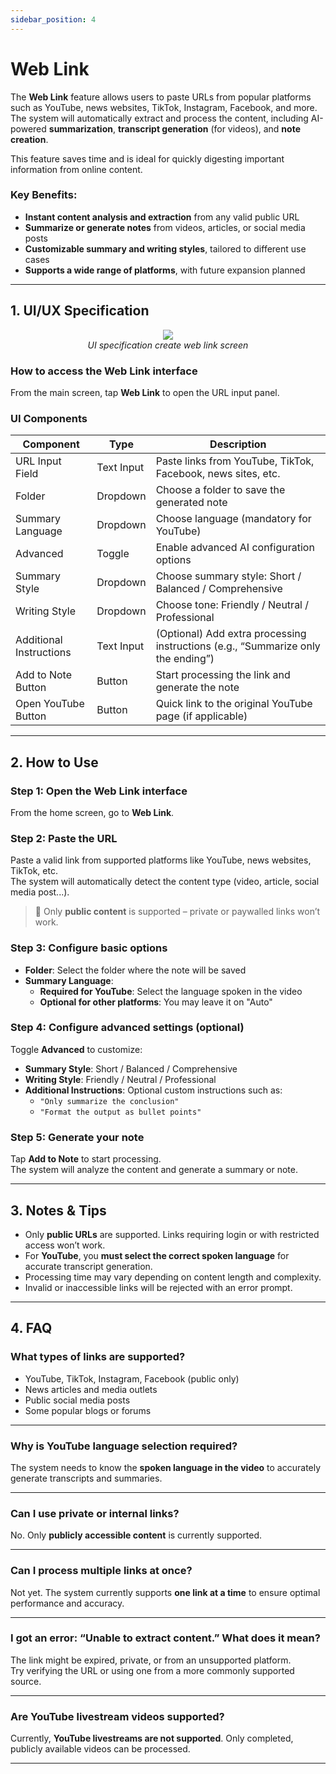 ```yaml
---
sidebar_position: 4
---
```


# Web Link

The **Web Link** feature allows users to paste URLs from popular platforms such as YouTube, news websites, TikTok, Instagram, Facebook, and more. The system will automatically extract and process the content, including AI-powered **summarization**, **transcript generation** (for videos), and **note creation**.

This feature saves time and is ideal for quickly digesting important information from online content.

### Key Benefits:

- **Instant content analysis and extraction** from any valid public URL
- **Summarize or generate notes** from videos, articles, or social media posts
- **Customizable summary and writing styles**, tailored to different use cases
- **Supports a wide range of platforms**, with future expansion planned

---

## 1. UI/UX Specification

<p align="center">
  <img src="https://pub-661d733d32f14d8684c7617d2f2e3372.r2.dev/docs/create_web_link.png" />
  <br />
  <em>UI specification create web link screen</em>
</p>

### How to access the Web Link interface

From the main screen, tap **Web Link** to open the URL input panel.

### UI Components

| Component               | Type       | Description                                                                      |
| ----------------------- | ---------- | -------------------------------------------------------------------------------- |
| URL Input Field         | Text Input | Paste links from YouTube, TikTok, Facebook, news sites, etc.                     |
| Folder                  | Dropdown   | Choose a folder to save the generated note                                       |
| Summary Language        | Dropdown   | Choose language (mandatory for YouTube)                                          |
| Advanced                | Toggle     | Enable advanced AI configuration options                                         |
| Summary Style           | Dropdown   | Choose summary style: Short / Balanced / Comprehensive                           |
| Writing Style           | Dropdown   | Choose tone: Friendly / Neutral / Professional                                   |
| Additional Instructions | Text Input | (Optional) Add extra processing instructions (e.g., “Summarize only the ending”) |
| Add to Note Button      | Button     | Start processing the link and generate the note                                  |
| Open YouTube Button     | Button     | Quick link to the original YouTube page (if applicable)                          |

---

## 2. How to Use

### Step 1: Open the Web Link interface

From the home screen, go to **Web Link**.

### Step 2: Paste the URL

Paste a valid link from supported platforms like YouTube, news websites, TikTok, etc.  
The system will automatically detect the content type (video, article, social media post...).

> 📌 Only **public content** is supported – private or paywalled links won’t work.

### Step 3: Configure basic options

- **Folder**: Select the folder where the note will be saved
- **Summary Language**:
  - **Required for YouTube**: Select the language spoken in the video
  - **Optional for other platforms**: You may leave it on "Auto"

### Step 4: Configure advanced settings (optional)

Toggle **Advanced** to customize:

- **Summary Style**: Short / Balanced / Comprehensive
- **Writing Style**: Friendly / Neutral / Professional
- **Additional Instructions**: Optional custom instructions such as:
  - `"Only summarize the conclusion"`
  - `"Format the output as bullet points"`

### Step 5: Generate your note

Tap **Add to Note** to start processing.  
The system will analyze the content and generate a summary or note.

---

## 3. Notes & Tips

- Only **public URLs** are supported. Links requiring login or with restricted access won’t work.
- For **YouTube**, you **must select the correct spoken language** for accurate transcript generation.
- Processing time may vary depending on content length and complexity.
- Invalid or inaccessible links will be rejected with an error prompt.

---

## 4. FAQ

### What types of links are supported?

- YouTube, TikTok, Instagram, Facebook (public only)
- News articles and media outlets
- Public social media posts
- Some popular blogs or forums

---

### Why is YouTube language selection required?

The system needs to know the **spoken language in the video** to accurately generate transcripts and summaries.

---

### Can I use private or internal links?

No. Only **publicly accessible content** is currently supported.

---

### Can I process multiple links at once?

Not yet. The system currently supports **one link at a time** to ensure optimal performance and accuracy.

---

### I got an error: “Unable to extract content.” What does it mean?

The link might be expired, private, or from an unsupported platform.  
Try verifying the URL or using one from a more commonly supported source.

---

### Are YouTube livestream videos supported?

Currently, **YouTube livestreams are not supported**. Only completed, publicly available videos can be processed.

---
